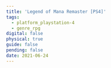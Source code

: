 ```yaml
---
title: 'Legend of Mana Remaster [PS4]'
tags:
  - platform_playstation-4
  - genre_rpg
digital: false
physical: true
guide: false
pending: false
date: 2021-06-24
---
```

